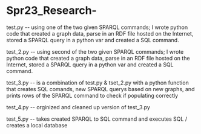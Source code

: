 # Spr23_Research-
test.py -- using one of the two given SPARQL commands; I wrote python code that created a graph data, parse in an RDF file hosted on the Internet, stored a SPARQL query in a python var and created a SQL command.

test_2.py -- using second of the two given SPARQL commands; I wrote python code that created a graph data, parse in an RDF file hosted on the Internet, stored a SPARQL query in a python var and created a SQL command.

test_3.py -- is a combination of test.py & tset_2.py with a python function that creates SQL comands, new SPARQL querys based on new graphs, and prints rows of the SPARQL command to check if populating correctly 

test_4.py -- orginized and cleaned up version of test_3.py

test_5.py -- takes created SPARQL to SQL command and executes SQL / creates a local database
 
